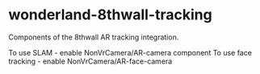 # wonderland-8thwall-tracking
Components of the 8thwall AR tracking integration.

To use SLAM - enable NonVrCamera/AR-camera component
To use face tracking - enable NonVrCamera/AR-face-camera
